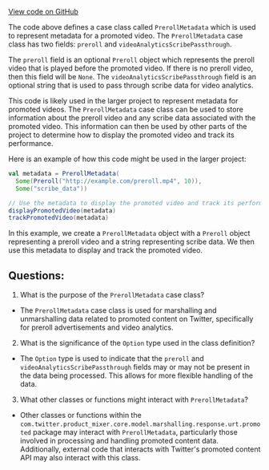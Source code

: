 [View code on GitHub](https://github.com/misbahsy/the-algorithm/product-mixer/core/src/main/scala/com/twitter/product_mixer/core/model/marshalling/response/urt/promoted/PrerollMetadata.scala)

The code above defines a case class called `PrerollMetadata` which is used to represent metadata for a promoted video. The `PrerollMetadata` case class has two fields: `preroll` and `videoAnalyticsScribePassthrough`. 

The `preroll` field is an optional `Preroll` object which represents the preroll video that is played before the promoted video. If there is no preroll video, then this field will be `None`. The `videoAnalyticsScribePassthrough` field is an optional string that is used to pass through scribe data for video analytics.

This code is likely used in the larger project to represent metadata for promoted videos. The `PrerollMetadata` case class can be used to store information about the preroll video and any scribe data associated with the promoted video. This information can then be used by other parts of the project to determine how to display the promoted video and track its performance.

Here is an example of how this code might be used in the larger project:

```scala
val metadata = PrerollMetadata(
  Some(Preroll("http://example.com/preroll.mp4", 10)),
  Some("scribe_data"))

// Use the metadata to display the promoted video and track its performance
displayPromotedVideo(metadata)
trackPromotedVideo(metadata)
``` 

In this example, we create a `PrerollMetadata` object with a `Preroll` object representing a preroll video and a string representing scribe data. We then use this metadata to display and track the promoted video.
## Questions: 
 1. What is the purpose of the `PrerollMetadata` case class?
- The `PrerollMetadata` case class is used for marshalling and unmarshalling data related to promoted content on Twitter, specifically for preroll advertisements and video analytics.

2. What is the significance of the `Option` type used in the class definition?
- The `Option` type is used to indicate that the `preroll` and `videoAnalyticsScribePassthrough` fields may or may not be present in the data being processed. This allows for more flexible handling of the data.

3. What other classes or functions might interact with `PrerollMetadata`?
- Other classes or functions within the `com.twitter.product_mixer.core.model.marshalling.response.urt.promoted` package may interact with `PrerollMetadata`, particularly those involved in processing and handling promoted content data. Additionally, external code that interacts with Twitter's promoted content API may also interact with this class.